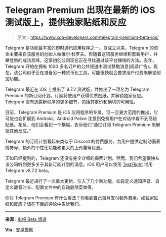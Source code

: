 # Telegram Premium 出现在最新的 iOS 测试版上，提供独家贴纸和反应

> 原文：<https://www.xda-developers.com/telegram-premium-beta-ios/>

Telegram 是功能最丰富的即时通讯应用程序之一。自成立以来，Telegram 的资金主要来自该服务的创始人帕维尔·杜罗夫。但随着这项服务继续积累新用户，并攀登新的成功高峰，这家初创公司现在正在寻找通过该平台赚钱的方法。去年，Telegram 开始在拥有 1000 多名订户的公共频道中测试赞助消息(阅读广告)。现在，该公司似乎正在准备另一种货币化工具，可能很快就会要求用户付费来解锁附加功能。

Telegram 最近在 iOS 上推出了 8.7.2 测试版，并推出了一项名为 Telegram Premium 的新订阅计划。订阅将使用户获得优质贴纸，并解锁独家反应。Telegram 没有透露新程序的更多细节，包括其定价和确切的可用性。

目前，Telegram Premium 是 iOS 应用程序的专属，但一旦更大范围的推出，它可能也会扩展到 Android。Android Police 注意到免费用户在对话中看不到高级贴纸。相反，他们会看到一个横幅，告诉他们“通过订阅 Telegram Premium 来解锁其他反应。”

Telegram 的订阅计划看起来类似于 Discord 的付费服务，为用户提供定制动画表情符号、额外的个性化功能和更大的上传量等优惠。

正如已经提到的，Telegram 还没有完全详细的保费计划。然而，我们希望很快从该公司听到更多关于其新订阅计划的消息。iOS 用户可以使用 [TestFlight](https://testflight.apple.com/join/u6iogfd0) 试用 Telegram v8.7.2 beta。

Telegram 最近进行了一次重大更新，引入了几个新功能，如自定义通知声音、自定义静音时长、配置文件中的自动删除菜单等。

你对 Telegram Premium 有什么看法？你看到自己每月支付额外费用，如独家贴纸和反应？请在下面的评论中告诉我们。

* * *

**来源** : [电报 Beta 频道](https://t.me/tgbeta/4624)

**Via** : [安卓警察](https://www.androidpolice.com/telegram-premium-appears-in-beta-with-exclusive-reactions-and-stickers/)